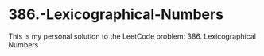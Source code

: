 # 386.-Lexicographical-Numbers
This is my personal solution to the LeetCode problem: 386. Lexicographical Numbers
